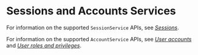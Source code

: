 # Sessions and Accounts Services

For information on the supported `SessionService` APIs, see *[Sessions](https://github.com/ODIM-Project/ODIM/blob/development/docs/README.md#sessions)*.

For information on the supported `AccountService` APIs, see *[User accounts](https://github.com/ODIM-Project/ODIM/blob/development/docs/README.md#user-accounts)* and *[User roles and privileges](https://github.com/ODIM-Project/ODIM/blob/development/docs/README.md#user-roles-and-privileges)*.